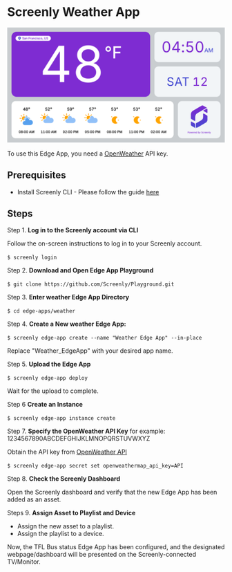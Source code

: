 # Screenly Weather App

![Weather App Preview](static/images/weather-app-preview.png)

To use this Edge App, you need a [OpenWeather](https://openweathermap.org) API key.


## Prerequisites

* Install Screenly CLI - Please follow the guide [here](https://github.com/Screenly/cli)

## Steps

Step 1. **Log in to the Screenly account via CLI**

Follow the on-screen instructions to log in to your Screenly account.

`$ screenly login`

Step 2. **Download and Open Edge App Playground**

`$ git clone https://github.com/Screenly/Playground.git`

Step 3. **Enter weather Edge App Directory**

`$ cd edge-apps/weather`

Step 4. **Create a New weather Edge App:**

`$ screenly edge-app create --name "Weather Edge App" --in-place`

Replace "Weather_EdgeApp" with your desired app name.

Step 5. **Upload the Edge App**

`$ screenly edge-app deploy`

Wait for the upload to complete.

Step 6 **Create an Instance**

`$ screenly edge-app instance create`

Step 7. **Specify the OpenWeather API Key** for example: 1234567890ABCDEFGHIJKLMNOPQRSTUVWXYZ

Obtain the API key from [OpenWeather API](https://openweathermap.org)

`$ screenly edge-app secret set openweathermap_api_key=API`

Step 8. **Check the Screenly Dashboard**

Open the Screenly dashboard and verify that the new Edge App has been added as an asset.

Steps 9. **Assign Asset to Playlist and Device**

* Assign the new asset to a playlist.
* Assign the playlist to a device.

Now, the TFL Bus status Edge App has been configured, and the designated webpage/dashboard will be presented on the Screenly-connected TV/Monitor.
